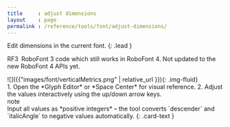 ```yaml
---
title     : adjust dimensions
layout    : page
permalink : /reference/tools/font/adjust-dimensions/
---
```


Edit dimensions in the current font.
{: .lead }

<span class="badge text-bg-warning rounded-0">RF3</span> RoboFont 3 code which still works in RoboFont 4. Not updated to the new RoboFont 4 APIs yet.


<div class='row'>

<div class='col-sm-4' markdown='1'>
![]({{"images/font/verticalMetrics.png" | relative_url }}){: .img-fluid}
</div>

<div class='col-sm-8' markdown='1'>
1. Open the *Glyph Editor* or *Space Center* for visual reference.
2. Adjust the values interactively using the up/down arrow keys.
</div>

</div>

<div class="card text-dark bg-light my-3 rounded-0">
<div class="card-header">note</div>
<div class="card-body" markdown='1'>
Input all values as *positive integers* – the tool converts `descender` and `italicAngle` to negative values automatically.
{: .card-text }
</div>
</div>

